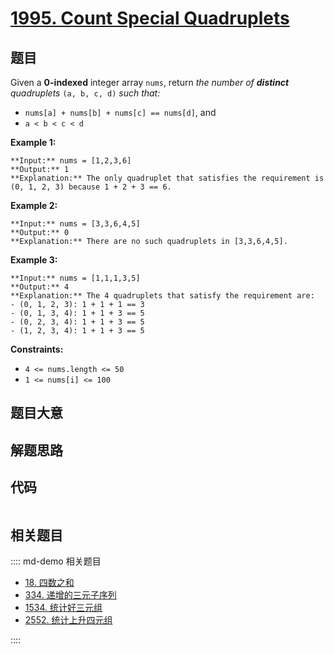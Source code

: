 # [1995. Count Special Quadruplets](https://leetcode.com/problems/count-special-quadruplets)

## 题目

Given a **0-indexed** integer array `nums`, return _the number of **distinct**
quadruplets_ `(a, b, c, d)` _such that:_

  * `nums[a] + nums[b] + nums[c] == nums[d]`, and
  * `a < b < c < d`



**Example 1:**

    
    
    **Input:** nums = [1,2,3,6]
    **Output:** 1
    **Explanation:** The only quadruplet that satisfies the requirement is (0, 1, 2, 3) because 1 + 2 + 3 == 6.
    

**Example 2:**

    
    
    **Input:** nums = [3,3,6,4,5]
    **Output:** 0
    **Explanation:** There are no such quadruplets in [3,3,6,4,5].
    

**Example 3:**

    
    
    **Input:** nums = [1,1,1,3,5]
    **Output:** 4
    **Explanation:** The 4 quadruplets that satisfy the requirement are:
    - (0, 1, 2, 3): 1 + 1 + 1 == 3
    - (0, 1, 3, 4): 1 + 1 + 3 == 5
    - (0, 2, 3, 4): 1 + 1 + 3 == 5
    - (1, 2, 3, 4): 1 + 1 + 3 == 5
    



**Constraints:**

  * `4 <= nums.length <= 50`
  * `1 <= nums[i] <= 100`


## 题目大意

## 解题思路

## 代码

```javascript

```

## 相关题目

:::: md-demo 相关题目
- [18. 四数之和](./0018.md)
- [334. 递增的三元子序列](https://leetcode.com/problems/increasing-triplet-subsequence)
- [1534. 统计好三元组](https://leetcode.com/problems/count-good-triplets)
- [2552. 统计上升四元组](https://leetcode.com/problems/count-increasing-quadruplets)

::::
